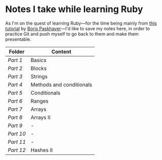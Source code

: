 # Notes I take while learning Ruby

As I'm on the quest of learning Ruby&mdash;for the time being mainly from [this tutorial](https://www.udemy.com/learn-to-code-with-ruby-lang/) by [Boris Paskhaver](https://github.com/paskhaver)&mdash;I'd like to save my notes here, in order to practice Git and push myself to go back to them and make them presentable.

|Folder   |Content                  |
|---------|-------------------------|
|*Part 1* | Basics                  |
|*Part 2* | Blocks                  |
|*Part 3* | Strings                 |
|*Part 4* | Methods and conditionals|
|*Part 5* | Conditionals            |
|*Part 6* | Ranges                  |
|*Part 7* | Arrays                  |
|*Part 8* | Arrays II               |
|*Part 9* | -                       |
|*Part 10*| -                       |
|*Part 11*| -                       |
|*Part 12*| Hashes II               |
